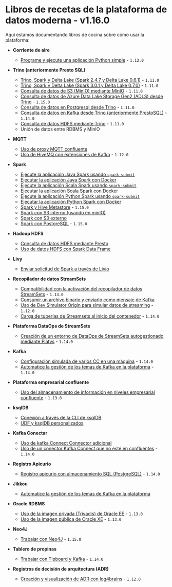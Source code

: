 # Libros de recetas de la plataforma de datos moderna - v1.16.0

Aquí estamos documentando libros de cocina sobre cómo usar la plataforma:

*   **Corriente de aire**
    *   [Programe y ejecute una aplicación Python simple](./recipes/airflow-schedule-python-app/README.md) - `1.12.0`

*   **Trino (anteriormente Presto SQL)**
    *   [Trino, Spark y Delta Lake (Spark 2.4.7 y Delta Lake 0.6.1)](./recipes/delta-lake-and-trino-spark2.4/README.md) - `1.11.0`
    *   [Trino, Spark y Delta Lake (Spark 3.0.1 y Delta Lake 0.7.0)](./recipes/delta-lake-and-trino-spark3.0/README.md) - `1.11.0`
    *   [Consulta de datos de S3 (MinIO) mediante MinIO](./recipes/querying-minio-with-trino/README.md) - `1.11.0`
    *   [Consulta de datos de Azure Data Lake Storage Gen2 (ADLS) desde Trino](./recipes/querying-adls-with-trino/README.md) - `1.15.0`
    *   [Consulta de datos en Postgresql desde Trino](./recipes/querying-postgresql-with-trino/README.md) - `1.11.0`
    *   [Consulta de datos en Kafka desde Trino (anteriormente PrestoSQL)](./recipes/querying-kafka-with-trino/README.md) - `1.14.0`
    *   [Consulta de datos HDFS mediante Trino](./recipes/querying-hdfs-with-presto/README.md) - `1.11.0`
    *   Unión de datos entre RDBMS y MinIO

*   **MQTT**
    *   [Uso de proxy MQTT confluente](./recipes/using-mqtt-proxy/README.md)
    *   [Uso de HiveMQ con extensiones de Kafka](./recipes/using-hivemq-with-kafka-extension/README.md) - `1.12.0`

*   **Spark**
    *   [Ejecute la aplicación Java Spark usando `spark-submit`](./recipes/run-spark-simple-app-java-submit/README.md)
    *   [Ejecutar la aplicación Java Spark con Docker](./recipes/run-spark-simple-app-java-docker/README.md)
    *   [Ejecute la aplicación Scala Spark usando `spark-submit`](./recipes/run-spark-simple-app-scala-submit/README.md)
    *   [Ejecutar la aplicación Scala Spark con Docker](./recipes/run-spark-simple-app-scala-docker/README.md)
    *   [Ejecute la aplicación Python Spark usando `spark-submit`](./recipes/run-spark-simple-app-python-submit/README.md)
    *   [Ejecutar la aplicación Python Spark con Docker](./recipes/run-spark-simple-app-python-docker/README.md)
    *   [Spark y Hive Metastore](./recipes/spark-and-hive-metastore/README.md) - `1.15.0`
    *   [Spark con S3 interno (usando en minIO)](./recipes/spark-with-internal-s3/README.md)
    *   [Spark con S3 externo](./recipes/spark-with-external-s3/README.md)
    *   [Spark con PostgreSQL](./recipes/spark-with-postgresql/README.md) - `1.15.0`

*   **Hadoop HDFS**
    *   [Consulta de datos HDFS mediante Presto](./recipes/querying-hdfs-with-presto/README.md)
    *   [Uso de datos HDFS con Spark Data Frame](./recipes/using-hdfs-with-spark/README.md)

*   **Livy**
    *   [Enviar solicitud de Spark a través de Livio](./recipes/run-spark-simple-app-scala-livy/README.md)

*   **Recopilador de datos StreamSets**
    *   [Compatibilidad con la activación del recopilador de datos StreamSets](./recipes/streamsets-oss-activation/README.md) - `1.13.0`
    *   [Consumir un archivo binario y enviarlo como mensaje de Kafka](./recipes/streamsets-binary-file-to-kafka/README.md)
    *   [Uso de Dev Simulator Origin para simular datos de streaming](./recipes/using-dev-simulator-origin/README.md) - `1.12.0`
    *   [Carga de tuberías de Streamsets al inicio del contenedor](./recipes/streamsets-loading-pipelines/README.md) - `1.14.0`

*   **Plataforma DataOps de StreamSets**
    *   [Creación de un entorno de DataOps de StreamSets autogestionado mediante Platys](./recipes/streamsets-dataops-creating-environment/README.md) - `1.14.0`

*   **Kafka**
    *   [Configuración simulada de varios CC en una máquina](./recipes/simulated-multi-dc-setup/README.md) - `1.14.0`
    *   [Automatice la gestión de los temas de Kafka en la plataforma](./recipes/jikkou-automate-kafka-topics-management/README.md) - `1.14.0`

*   **Plataforma empresarial confluente**
    *   [Uso del almacenamiento de información en niveles empresarial confluente](./recipes/confluent-tiered-storage/README.md) - `1.13.0`

*   **ksqlDB**
    *   [Conexión a través de la CLI de ksqlDB](./recipes/connecting-through-ksqldb-cli/README.md)
    *   [UDF y ksqlDB personalizados](./recipes/custom-udf-and-ksqldb/README.md)

*   **Kafka Conectar**
    *   [Uso de kafka Connect Connector adicional](./recipes/using-additional-kafka-connect-connector/README.md)
    *   [Uso de un conector Kafka Connect que no esté en confluentes](./recipes/using-kafka-connector-not-in-confluent-hub/README.md) - `1.14.0`

*   **Registro Apicurio**
    *   [Registro apicurio con almacenamiento SQL (PostgreSQL)](./recipes/apicurio-with-database-storage/README.md) - `1.14.0`

*   **Jikkou**
    *   [Automatice la gestión de los temas de Kafka en la plataforma](./recipes/jikkou-automate-kafka-topics-management/README.md)

*   **Oracle RDBMS**
    *   [Uso de la imagen privada (Trivadis) de Oracle EE](./recipes/using-private-oracle-ee-image/README.md) - `1.13.0`
    *   [Uso de la imagen pública de Oracle XE](./recipes/using-public-oracle-xe-image/README.md) - `1.13.0`

*   **Neo4J**
    *   [Trabajar con Neo4J](./recipes/working-with-neo4j/README.md) - `1.15.0`

*   **Tablero de propinas**
    *   [ Trabajar con Tipboard y Kafka](./recipes/tipboard-and-kafka/README.md) - `1.14.0`

*   **Registros de decisión de arquitectura (ADR)**
    *   [Creación y visualización de ADR con log4brains](./recipes/creating-adr-with-log4brains/README.md) - `1.12.0`
